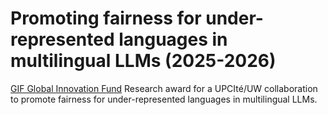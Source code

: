 


# Promoting fairness for under-represented languages in multilingual LLMs (2025-2026)

[GIF Global Innovation Fund](https://www.washington.edu/globalaffairs/gif/) Research award for a UPCIté/UW collaboration
to promote fairness for under-represented languages in multilingual LLMs.




